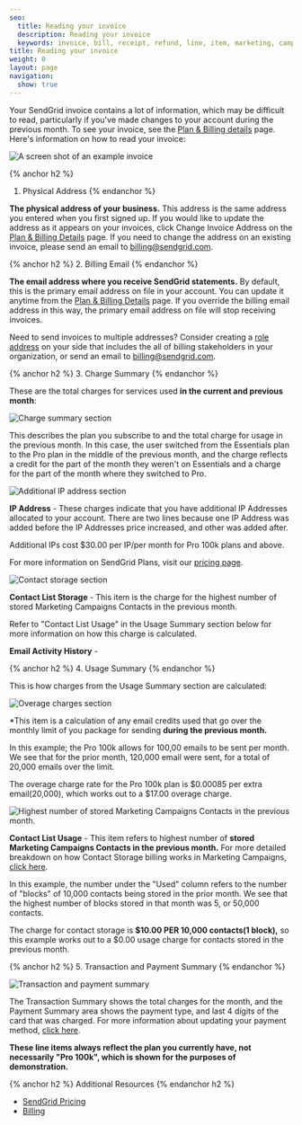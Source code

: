 ```yaml
---
seo:
  title: Reading your invoice
  description: Reading your invoice
  keywords: invoice, bill, receipt, refund, line, item, marketing, campaigns, charge, contacts, usage, overage
title: Reading your invoice
weight: 0
layout: page
navigation:
  show: true
---
```


Your SendGrid invoice contains a lot of information, which may be difficult to read, particularly if you've made changes to your account during the previous month. To see your invoice, see the [Plan & Billing details](https://app.sendgrid.com/settings/billing) page. Here's information on how to read your invoice:

![A screen shot of an example invoice]({{root_url}}/img/invoice_legend.png)

{% anchor h2 %}
1. Physical Address
{% endanchor %}

**The physical address of your business.** This address is the same address you entered when you first signed up. If you would like to update the address as it appears on your invoices, click Change Invoice Address on the [Plan & Billing Details](https://app.sendgrid.com/settings/billing) page. If you need to change the address on an existing invoice, please send an email to [billing@sendgrid.com](mailto:billing@sendgrid.com).

{% anchor h2 %}
2. Billing Email
{% endanchor %}

**The email address where you receive SendGrid statements.** By default, this is the primary email address on file in your account. You can update it anytime from the [Plan & Billing Details](https://app.sendgrid.com/settings/billing) page. If you override the billing email address in this way, the primary email address on file will stop receiving invoices. 

Need to send invoices to multiple addresses? Consider creating a [role address](https://sendgrid.com/docs/Classroom/Deliver/Address_Lists/role_addresses.html) on your side that includes the all of billing stakeholders in your organization, or send an email to [billing@sendgrid.com](mailto:billing@sendgrid.com).

{% anchor h2 %}
3. Charge Summary
{% endanchor %}

These are the total charges for services used **in the current and previous month**: 

![Charge summary section]({{root_url}}/img/invoice_NL_usage.png)

This describes the plan you subscribe to and the total charge for usage in the previous month. In this case, the user switched from the Essentials plan to the Pro plan in the middle of the previous month, and the charge reflects a credit for the part of the month they weren't on Essentials and a charge for the part of the month where they switched to Pro.

![Additional IP address section]({{root_url}}/img/invoice_IP_Address.png)

**IP Address** - These charges indicate that you have additional IP Addresses allocated to your account. There are two lines because one IP Address was added before the IP Addresses price increased, and other was added after.

Additional IPs cost $30.00 per IP/per month for Pro 100k plans and above.

For more information on SendGrid Plans, visit our [pricing page](https://sendgrid.com/pricing). 

![Contact storage section]({{root_url}}/img/invoice_contact_1.png) 

**Contact List Storage** - This item is the charge for the highest number of stored Marketing Campaigns Contacts in the previous month. 

Refer to "Contact List Usage" in the Usage Summary section below for more information on how this charge is calculated. 

**Email Activity History** - 

{% anchor h2 %}
4. Usage Summary
{% endanchor %}

This is how charges from the Usage Summary section are calculated:

![Overage charges section]({{root_url}}/img/invoice_overage.png)

*This item is a calculation of any email credits used that go over the monthly limit of you package for sending **during the previous month.**

In this example; the Pro 100k allows for 100,00 emails to be sent per month. We see that for the prior month, 120,000 email were sent, for a total of 20,000 emails over the limit. 

The overage charge rate for the Pro 100k plan is $0.00085 per extra email(20,000), which works out to a $17.00 overage charge.
 

![Highest number of stored Marketing Campaigns Contacts in the previous month.]({{root_url}}/img/invoice_contact_storage.png)

**Contact List Usage** - This item refers to highest number of **stored Marketing Campaigns Contacts in the previous month.** For more detailed breakdown on how Contact Storage billing works in Marketing Campaigns, [click here]({{root_url}}/Classroom/Basics/Billing/how_does_billing_work_for_marketing_campaigns.html).

In this example, the number under the "Used" column refers to the number of "blocks" of 10,000 contacts being stored in the prior month. We see that the highest number of blocks stored in that month was 5, or 50,000 contacts.

The charge for contact storage is **$10.00 PER 10,000 contacts(1 block),** so this example works out to a $0.00 usage charge for contacts stored in the previous month. 

{% anchor h2 %}
5. Transaction and Payment Summary
{% endanchor %}

![Transaction and payment summary]({{root_url}}/img/invoice_payment_summary.png)

The Transaction Summary shows the total charges for the month, and the Payment Summary area shows the payment type, and last 4 digits of the card that was charged. For more information about updating your payment method, [click here](https://sendgrid.com/docs/Classroom/Basics/Billing/update_your_credit_card_and_resubmit_payments.html). 

**These line items always reflect the plan you currently have, not necessarily "Pro 100k", which is shown for the purposes of demonstration.**

{% anchor h2 %}
Additional Resources
{% endanchor h2 %}

- [SendGrid Pricing]({{site.site_url}}/pricing/)
- [Billing]({{root_url}}/User_Guide/Settings/billing.html)
